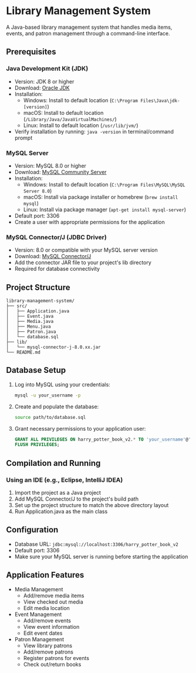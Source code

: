 # Library Management System

A Java-based library management system that handles media items, events, and patron management through a command-line interface.

## Prerequisites

### Java Development Kit (JDK)
- Version: JDK 8 or higher
- Download: [Oracle JDK](https://www.oracle.com/java/technologies/downloads/)
- Installation:
  - Windows: Install to default location (`C:\Program Files\Java\jdk-[version]`)
  - macOS: Install to default location (`/Library/Java/JavaVirtualMachines/`)
  - Linux: Install to default location (`/usr/lib/jvm/`)
- Verify installation by running: `java -version` in terminal/command prompt

### MySQL Server
- Version: MySQL 8.0 or higher
- Download: [MySQL Community Server](https://dev.mysql.com/downloads/mysql/)
- Installation:
  - Windows: Install to default location (`C:\Program Files\MySQL\MySQL Server 8.0`)
  - macOS: Install via package installer or homebrew (`brew install mysql`)
  - Linux: Install via package manager (`apt-get install mysql-server`)
- Default port: 3306
- Create a user with appropriate permissions for the application

### MySQL Connector/J (JDBC Driver)
- Version: 8.0 or compatible with your MySQL server version
- Download: [MySQL Connector/J](https://dev.mysql.com/downloads/connector/j/)
- Add the connector JAR file to your project's lib directory
- Required for database connectivity

## Project Structure
```
library-management-system/
├── src/
│   ├── Application.java
│   ├── Event.java
│   ├── Media.java
│   ├── Menu.java
│   ├── Patron.java
│   └── database.sql
├── lib/
│   └── mysql-connector-j-8.0.xx.jar
└── README.md
```

## Database Setup
1. Log into MySQL using your credentials:
   ```bash
   mysql -u your_username -p
   ```

2. Create and populate the database:
   ```bash
   source path/to/database.sql
   ```

3. Grant necessary permissions to your application user:
   ```sql
   GRANT ALL PRIVILEGES ON harry_potter_book_v2.* TO 'your_username'@'localhost';
   FLUSH PRIVILEGES;
   ```

## Compilation and Running

### Using an IDE (e.g., Eclipse, IntelliJ IDEA)
1. Import the project as a Java project
2. Add MySQL Connector/J to the project's build path
3. Set up the project structure to match the above directory layout
4. Run Application.java as the main class

## Configuration
- Database URL: `jdbc:mysql://localhost:3306/harry_potter_book_v2`
- Default port: 3306
- Make sure your MySQL server is running before starting the application

## Application Features
- Media Management
  - Add/remove media items
  - View checked out media
  - Edit media location
- Event Management
  - Add/remove events
  - View event information
  - Edit event dates
- Patron Management
  - View library patrons
  - Add/remove patrons
  - Register patrons for events
  - Check out/return books
